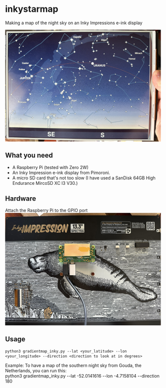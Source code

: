 # inkystarmap
Making a map of the night sky on an Inky Impressions e-ink display

![Alt text](inkystarmap2025.jpg?raw=true "Photo of a star map on an Inky Impressions 13.3.")

## What you need
- A Raspberry Pi (tested with Zero 2W)
- An Inky Impression e-ink display from Pimoroni.
- A micro SD card that's not too slow (I have used a SanDisk 64GB High Endurance MircoSD XC I3 V30.)

## Hardware
Attach the Raspberry Pi to the GPIO port
![Alt text](inky133_back.jpg?raw=true "Photo of backside of the Inky Impressions 13.3 with Raspberry Pi Zoro 2W attached.")

## Usage
    python3 gradientmap_inky.py --lat <your_latitude> --lon <your_longitude> --direction <direction to look at in degrees>

Example:
To have a map of the southern night sky from Gouda, the Netherlands, you can run this:  
    python3 gradientmap_inky.py --lat -52.0141616 --lon -4.7158104 --direction 180

